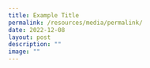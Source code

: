 ```yaml
---
title: Example Title
permalink: /resources/media/permalink/
date: 2022-12-08
layout: post
description: ""
image: ""
---
```

